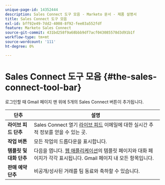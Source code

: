 ```yaml
---
unique-page-id: 14352444
description: Sales Connect 도구 모음 - Marketo 문서 - 제품 설명서
title: Sales Connect 도구 모음
exl-id: bff92e49-7dd2-4008-8f92-fee03a552fdf
feature: Marketo Sales Connect
source-git-commit: 431bd258f9a68bbb9df7acf043085578d3d91b1f
workflow-type: tm+mt
source-wordcount: '111'
ht-degree: 0%

---
```


# Sales Connect 도구 모음 {#the-sales-connect-tool-bar}

로그인할 때 Gmail 페이지 맨 위에 5개의 Sales Connect 버튼이 추가됩니다.

| 단추 | 설명 |
|---|---|
| **라이브 피드 단추** | Sales Connect 열기 [라이브 피드](https://toutapp.com/next#live) 이메일에 대한 실시간 추적 정보를 얻을 수 있는 곳. |
| **작업 버튼** | 모든 작업의 드롭다운을 표시합니다. |
| **템플릿 및 대화 단추** | 다음을 엽니다. [웹 애플리케이션](https://toutapp.com/login)의 템플릿 페이지와 대화 페이지가 각각 표시됩니다. Gmail 페이지 내 모든 항목입니다. |
| **판매 예약 단추** | 비공개/성사된 거래를 팀 동료와 축하할 수 있습니다. |
